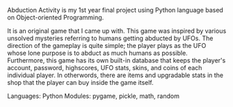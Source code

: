 Abduction Activity is my 1st year final project using Python language based on Object-oriented Programming. 

It is an original game that I came up with. This game was inspired by various unsolved mysteries referring to humans getting abducted by UFOs. The direction of the gameplay is quite simple; the player plays as the UFO whose lone purpose is to abduct as much humans as possible. Furthermore, this game has its own built-in database that keeps the player's account, password, highscores, UFO stats, skins, and coins of each individual player. In otherwords, there are items and upgradable stats in the shop that the player can buy inside the game itself.

Languages: Python
Modules: pygame, pickle, math, random
